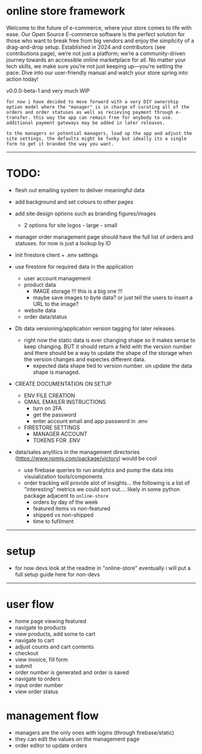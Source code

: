 # online store framework

Welcome to the future of e-commerce, where your store comes to life with ease. Our Open Source E-commerce software is the perfect solution for those who want to break free from big vendors and enjoy the simplicity of a drag-and-drop setup. Established in 2024 and contributors (see contributions page), we’re not just a platform; we’re a community-driven journey towards an accessible online marketplace for all. No matter your tech skills, we make sure you’re not just keeping up—you’re setting the pace. Dive into our user-friendly manual and watch your store spring into action today!

v0.0.0-beta-1 and very much WIP

```text
for now i have decided to move forward with a very DIY ownership option model where the "manager" is in charge of curating all of the orders and order statuses as well as recieving payment through e-transfer. this way the app can remain free for anybody to use. additional payment gateways may be added in later releases. 

to the managers or potential managers, load up the app and adjust the site settings, the defaults might be funky but ideally its a single form to get it branded the way you want.
```

---

# TODO:

- flesh out emailing system to deliver meaningful data
- add background and set colours to other pages
- add site design options such as branding figures/images
    - 2 options for site logos - large - small
- manager order management page should have the full list of orders and statuses. for now is just a lookup by ID

- init firestore client + .env settings

- use firestore for required data in the application
    - user account management
    - product data
        - IMAGE storage !!! this is a big one !!!
        - maybe save images to byte data? or just tell the users to insert a URL to the image?
    - website data
    - order data/status

- Db data versioning/application version tagging for later releases.
    - right now the static data is ever changing shape so it makes sense to keep changing. BUT it should return a field with the version number and there should be a way to update the shape of the storage when the version changes and expectes different data. 
        - expected data shape tied to version number. on update the data shape is managed.

- CREATE DOCUMENTATION ON SETUP
    - ENV FILE CREATION
    - GMAIL EMAILER INSTRUCTIONS
        - turn on 2FA
        - get the password
        - enter account email and app password in .env
    - FIRESTORE SETTINGS
        - MANAGER ACCOUNT
        - TOKENS FOR .ENV

- data/sales anylitics in the management directories (https://www.npmjs.com/package/victory) would be cool
    - use firebase queries to run analytics and pump the data into visuialization tools/components
    - order tracking will provide alot of insights... the following is a list of "interesting" metrics we could sort out.... likely in some python package adjacent to `online-store`
        - orders by day of the week
        - featured items vs non-featured
        - shipped vs non-shipped
        - time to fufilment

---
# setup

- for now devs look at the readme in "online-store" eventually i will put a full setup guide here for non-devs

--- 
# user flow

- home page viewing featured
- navigate to products
- view products, add some to cart
- navigate to cart
- adjust counts and cart contents
- checkout
- view invoice, fill form
- submit
- order number is generated and order is saved
- navigate to orders
- input order number
- view order status

# management flow

- managers are the only ones with logins (through firebase/static)
- they can edit the values on the management page
- order editor to update orders
